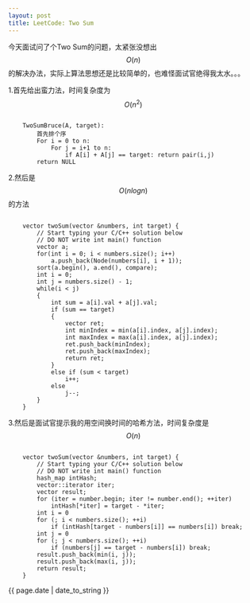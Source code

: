 ```yaml
---
layout: post
title: LeetCode: Two Sum
---
```


今天面试问了个Two Sum的问题，太紧张没想出$$O(n)$$的解决办法，实际上算法思想还是比较简单的，也难怪面试官绝得我太水。。。

1.首先给出蛮力法，时间复杂度为$$O(n^2)$$
<pre><code>
	TwoSumBruce(A, target):
		首先排个序
		For i = 0 to n:
			For j = i+1 to n:
				if A[i] + A[j] == target: return pair(i,j) 
		return NULL
</code></pre>

2.然后是$$O(nlogn)$$的方法
<pre><code>
	vector<int> twoSum(vector<int> &numbers, int target) {
        // Start typing your C/C++ solution below
        // DO NOT write int main() function
        vector<Node> a;
        for(int i = 0; i < numbers.size(); i++)
            a.push_back(Node(numbers[i], i + 1));
        sort(a.begin(), a.end(), compare);
        int i = 0;
        int j = numbers.size() - 1;
        while(i < j)
        {
            int sum = a[i].val + a[j].val;
            if (sum == target)
            {
                vector<int> ret;
                int minIndex = min(a[i].index, a[j].index);
                int maxIndex = max(a[i].index, a[j].index);
                ret.push_back(minIndex);
                ret.push_back(maxIndex);
                return ret;
            }
            else if (sum < target)
                i++;
            else
                j--;
        }
    }
</code></pre>

3.然后是面试官提示我的用空间换时间的哈希方法，时间复杂度是$$O(n)$$
<pre><code>
    vector<int> twoSum(vector<int> &numbers, int target) {
        // Start typing your C/C++ solution below
        // DO NOT write int main() function
        hash_map<int, int> intHash;
        vector<int>::iterator iter;
        vector<int> result;
        for (iter = number.begin; iter != number.end(); ++iter)
            intHash[*iter] = target - *iter;
        int i = 0
        for (; i < numbers.size(); ++i)
            if (intHash[target - numbers[i]] == numbers[i]) break;
        int j = 0
        for (; j < numbers.size(); ++i)
            if (numbers[j] == target - numbers[i]) break;
        result.push_back(min(i, j));
        result.push_back(max(i, j));
        return result;
    }
</code></pre>

{{ page.date | date_to_string }}